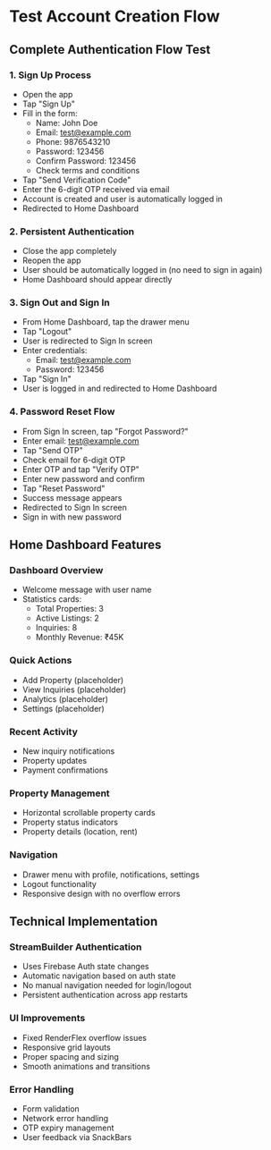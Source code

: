 # Test Account Creation Flow

## Complete Authentication Flow Test

### 1. Sign Up Process
- Open the app
- Tap "Sign Up" 
- Fill in the form:
  - Name: John Doe
  - Email: test@example.com
  - Phone: 9876543210
  - Password: 123456
  - Confirm Password: 123456
  - Check terms and conditions
- Tap "Send Verification Code"
- Enter the 6-digit OTP received via email
- Account is created and user is automatically logged in
- Redirected to Home Dashboard

### 2. Persistent Authentication
- Close the app completely
- Reopen the app
- User should be automatically logged in (no need to sign in again)
- Home Dashboard should appear directly

### 3. Sign Out and Sign In
- From Home Dashboard, tap the drawer menu
- Tap "Logout"
- User is redirected to Sign In screen
- Enter credentials:
  - Email: test@example.com
  - Password: 123456
- Tap "Sign In"
- User is logged in and redirected to Home Dashboard

### 4. Password Reset Flow
- From Sign In screen, tap "Forgot Password?"
- Enter email: test@example.com
- Tap "Send OTP"
- Check email for 6-digit OTP
- Enter OTP and tap "Verify OTP"
- Enter new password and confirm
- Tap "Reset Password"
- Success message appears
- Redirected to Sign In screen
- Sign in with new password

## Home Dashboard Features

### Dashboard Overview
- Welcome message with user name
- Statistics cards:
  - Total Properties: 3
  - Active Listings: 2
  - Inquiries: 8
  - Monthly Revenue: ₹45K

### Quick Actions
- Add Property (placeholder)
- View Inquiries (placeholder)
- Analytics (placeholder)
- Settings (placeholder)

### Recent Activity
- New inquiry notifications
- Property updates
- Payment confirmations

### Property Management
- Horizontal scrollable property cards
- Property status indicators
- Property details (location, rent)

### Navigation
- Drawer menu with profile, notifications, settings
- Logout functionality
- Responsive design with no overflow errors

## Technical Implementation

### StreamBuilder Authentication
- Uses Firebase Auth state changes
- Automatic navigation based on auth state
- No manual navigation needed for login/logout
- Persistent authentication across app restarts

### UI Improvements
- Fixed RenderFlex overflow issues
- Responsive grid layouts
- Proper spacing and sizing
- Smooth animations and transitions

### Error Handling
- Form validation
- Network error handling
- OTP expiry management
- User feedback via SnackBars